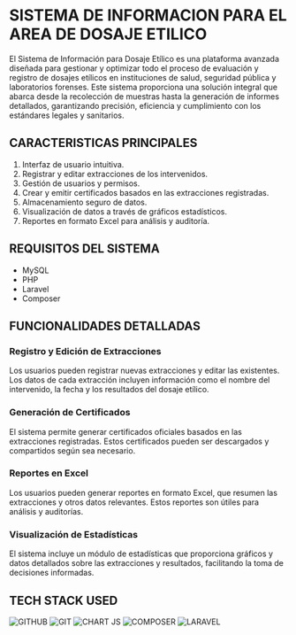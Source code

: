 # SISTEMA DE INFORMACION PARA EL AREA DE DOSAJE ETILICO

El Sistema de Información para Dosaje Etílico es una plataforma avanzada diseñada para gestionar y optimizar todo el proceso de evaluación y registro de dosajes etílicos en instituciones de salud, seguridad pública y laboratorios forenses. Este sistema proporciona una solución integral que abarca desde la recolección de muestras hasta la generación de informes detallados, garantizando precisión, eficiencia y cumplimiento con los estándares legales y sanitarios.

## CARACTERISTICAS PRINCIPALES

1. Interfaz de usuario intuitiva.
2. Registrar y editar extracciones de los intervenidos.
3. Gestión de usuarios y permisos.
4. Crear y emitir certificados basados en las extracciones registradas.
5. Almacenamiento seguro de datos.
6. Visualización de datos a través de gráficos estadísticos.
7. Reportes en formato Excel para análisis y auditoría.

## REQUISITOS DEL SISTEMA
- MySQL
- PHP
- Laravel
- Composer

## FUNCIONALIDADES DETALLADAS

### Registro y Edición de Extracciones
Los usuarios pueden registrar nuevas extracciones y editar las existentes. Los datos de cada extracción incluyen información como el nombre del intervenido, la fecha y los resultados del dosaje etílico.

### Generación de Certificados
El sistema permite generar certificados oficiales basados en las extracciones registradas. Estos certificados pueden ser descargados y compartidos según sea necesario.

### Reportes en Excel
Los usuarios pueden generar reportes en formato Excel, que resumen las extracciones y otros datos relevantes. Estos reportes son útiles para análisis y auditorías.

### Visualización de Estadísticas
El sistema incluye un módulo de estadísticas que proporciona gráficos y datos detallados sobre las extracciones y resultados, facilitando la toma de decisiones informadas.

## TECH STACK USED

![GITHUB](https://img.shields.io/badge/GitHub-100000?style=for-the-badge&logo=github&logoColor=white)
![GIT](https://img.shields.io/badge/GIT-E44C30?style=for-the-badge&logo=git&logoColor=white)
![CHART JS](https://img.shields.io/badge/Chart%20js-FF6384?style=for-the-badge&logo=chartdotjs&logoColor=white)
![COMPOSER](https://img.shields.io/badge/Composer-885630?style=for-the-badge&logo=Composer&logoColor=white)
![LARAVEL](https://img.shields.io/badge/Laravel-FF2D20?style=for-the-badge&logo=laravel&logoColor=white)
